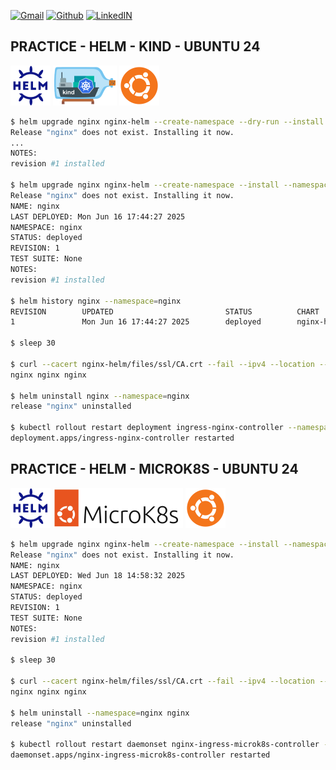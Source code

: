 [![Gmail](avatar.webp "ghislain.bernard@gmail.com")](mailto:ghislain.bernard@gmail.com) [![Github](github.webp "ghislain-bernard")](https://github.com/ghislain-bernard) [![LinkedIN](linkedin.webp "ghislain-bernard")](https://www.linkedin.com/in/ghislain-bernard)

## PRACTICE - HELM - KIND - UBUNTU 24

[![Helm](img/helm.webp "Helm")](https://helm.sh) [![Kind](img/kind.webp "Kind")](https://kind.sigs.k8s.io) [![Ubuntu](img/ubuntu.webp "Ubuntu")](https://ubuntu.com/)

```bash
$ helm upgrade nginx nginx-helm --create-namespace --dry-run --install --namespace=nginx --values=nginx-helm/values-overrides.yaml
Release "nginx" does not exist. Installing it now.
...
NOTES:
revision #1 installed

$ helm upgrade nginx nginx-helm --create-namespace --install --namespace=nginx --values=nginx-helm/values-overrides.yaml
Release "nginx" does not exist. Installing it now.
NAME: nginx
LAST DEPLOYED: Mon Jun 16 17:44:27 2025
NAMESPACE: nginx
STATUS: deployed
REVISION: 1
TEST SUITE: None
NOTES:
revision #1 installed

$ helm history nginx --namespace=nginx
REVISION        UPDATED                         STATUS          CHART                   APP VERSION     DESCRIPTION
1               Mon Jun 16 17:44:27 2025        deployed        nginx-helm-0.0.1        1.27.4          Install complete

$ sleep 30

$ curl --cacert nginx-helm/files/ssl/CA.crt --fail --ipv4 --location --show-error --silent https://localhost
nginx nginx nginx

$ helm uninstall nginx --namespace=nginx
release "nginx" uninstalled

$ kubectl rollout restart deployment ingress-nginx-controller --namespace=ingress-nginx
deployment.apps/ingress-nginx-controller restarted

```

## PRACTICE - HELM - MICROK8S - UBUNTU 24

[![Helm](img/helm.webp "Helm")](https://helm.sh) [![MikroK8s](img/mikrok8s.webp "MikroK8s")](https://microk8s.io) [![Ubuntu](img/ubuntu.webp "Ubuntu")](https://ubuntu.com/)

```bash
$ helm upgrade nginx nginx-helm --create-namespace --install --namespace=nginx --values=nginx-helm/values-overrides.yaml
Release "nginx" does not exist. Installing it now.
NAME: nginx
LAST DEPLOYED: Wed Jun 18 14:58:32 2025
NAMESPACE: nginx
STATUS: deployed
REVISION: 1
TEST SUITE: None
NOTES:
revision #1 installed

$ sleep 30

$ curl --cacert nginx-helm/files/ssl/CA.crt --fail --ipv4 --location --show-error --silent https://localhost
nginx nginx nginx

$ helm uninstall --namespace=nginx nginx
release "nginx" uninstalled

$ kubectl rollout restart daemonset nginx-ingress-microk8s-controller --namespace=ingress
daemonset.apps/nginx-ingress-microk8s-controller restarted

```
